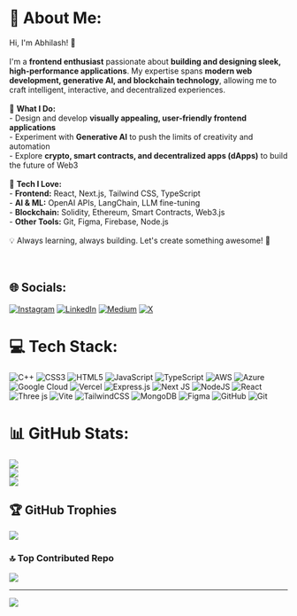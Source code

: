 # 💫 About Me:
Hi, I'm Abhilash! 👋  <br><br>I'm a **frontend enthusiast** passionate about **building and designing sleek, high-performance applications**. My expertise spans **modern web development, generative AI, and blockchain technology**, allowing me to craft intelligent, interactive, and decentralized experiences.  <br><br>🚀 **What I Do:**  <br>- Design and develop **visually appealing, user-friendly frontend applications**  <br>- Experiment with **Generative AI** to push the limits of creativity and automation  <br>- Explore **crypto, smart contracts, and decentralized apps (dApps)** to build the future of Web3  <br><br>🔧 **Tech I Love:**  <br>- **Frontend:** React, Next.js, Tailwind CSS, TypeScript  <br>- **AI & ML:** OpenAI APIs, LangChain, LLM fine-tuning  <br>- **Blockchain:** Solidity, Ethereum, Smart Contracts, Web3.js  <br>- **Other Tools:** Git, Figma, Firebase, Node.js  <br><br>💡 Always learning, always building. Let's create something awesome! 🚀  <br><br><br>


## 🌐 Socials:
[![Instagram](https://img.shields.io/badge/Instagram-%23E4405F.svg)](https://instagram.com/abxki) [![LinkedIn](https://img.shields.io/badge/LinkedIn-%230077B5.svg?logo=linkedin&logoColor=white)](https://www.linkedin.com/in/abhilash-viswanathan-a9b1b8216/) [![Medium](https://img.shields.io/badge/Medium-12100E?logo=medium&logoColor=white)](https://medium.com/@@abhilashvishwa12) [![X](https://img.shields.io/badge/X-black.svg?logo=X&logoColor=white)](https://x.com/abhiiiii_12) 

# 💻 Tech Stack:
![C++](https://img.shields.io/badge/c++-%2300599C.svg?style=flat&logo=c%2B%2B&logoColor=white) ![CSS3](https://img.shields.io/badge/css3-%231572B6.svg?style=flat&logo=css3&logoColor=white) ![HTML5](https://img.shields.io/badge/html5-%23E34F26.svg?style=flat&logo=html5&logoColor=white) ![JavaScript](https://img.shields.io/badge/javascript-%23323330.svg?style=flat&logo=javascript&logoColor=%23F7DF1E) ![TypeScript](https://img.shields.io/badge/typescript-%23007ACC.svg?style=flat&logo=typescript&logoColor=white) ![AWS](https://img.shields.io/badge/AWS-%23FF9900.svg?style=flat&logo=amazon-aws&logoColor=white) ![Azure](https://img.shields.io/badge/azure-%230072C6.svg?style=flat&logo=microsoftazure&logoColor=white) ![Google Cloud](https://img.shields.io/badge/GoogleCloud-%234285F4.svg?style=flat&logo=google-cloud&logoColor=white) ![Vercel](https://img.shields.io/badge/vercel-%23000000.svg?style=flat&logo=vercel&logoColor=white) ![Express.js](https://img.shields.io/badge/express.js-%23404d59.svg?style=flat&logo=express&logoColor=%2361DAFB) ![Next JS](https://img.shields.io/badge/Next-black?style=flat&logo=next.js&logoColor=white) ![NodeJS](https://img.shields.io/badge/node.js-6DA55F?style=flat&logo=node.js&logoColor=white) ![React](https://img.shields.io/badge/react-%2320232a.svg?style=flat&logo=react&logoColor=%2361DAFB) ![Three js](https://img.shields.io/badge/threejs-black?style=flat&logo=three.js&logoColor=white) ![Vite](https://img.shields.io/badge/vite-%23646CFF.svg?style=flat&logo=vite&logoColor=white) ![TailwindCSS](https://img.shields.io/badge/tailwindcss-%2338B2AC.svg?style=flat&logo=tailwind-css&logoColor=white) ![MongoDB](https://img.shields.io/badge/MongoDB-%234ea94b.svg?style=flat&logo=mongodb&logoColor=white) ![Figma](https://img.shields.io/badge/figma-%23F24E1E.svg?style=flat&logo=figma&logoColor=white) ![GitHub](https://img.shields.io/badge/github-%23121011.svg?style=flat&logo=github&logoColor=white) ![Git](https://img.shields.io/badge/git-%23F05033.svg?style=flat&logo=git&logoColor=white)
# 📊 GitHub Stats:
![](https://github-readme-stats.vercel.app/api?username=AbhiForks&theme=dark&hide_border=true&include_all_commits=true&count_private=false)<br/>
![](https://github-readme-streak-stats.herokuapp.com/?user=AbhiForks&theme=dark&hide_border=true)<br/>
![](https://github-readme-stats.vercel.app/api/top-langs/?username=AbhiForks&theme=dark&hide_border=true&include_all_commits=true&count_private=false&layout=compact)

## 🏆 GitHub Trophies
![](https://github-profile-trophy.vercel.app/?username=AbhiForks&theme=monokai&no-frame=true&no-bg=false&margin-w=4)

### 🔝 Top Contributed Repo
![](https://github-contributor-stats.vercel.app/api?username=AbhiForks&limit=5&theme=dark&combine_all_yearly_contributions=true)

---
[![](https://visitcount.itsvg.in/api?id=AbhiForks&icon=2&color=11)](https://visitcount.itsvg.in)

<!-- Proudly created with GPRM ( https://gprm.itsvg.in ) -->
